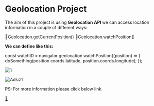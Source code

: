 # Geolocation Project

The aim of this project is using **Geolocation API** we can access location information in a couple of different ways:

🎯Geolocation.getCurrentPosition()
🎯Geolocation.watchPosition()

**We can define like this:**

const watchID = navigator.geolocation.watchPosition((position) => {
  doSomething(position.coords.latitude, position.coords.longitude);
});

![1](https://user-images.githubusercontent.com/37474673/103811123-7a648f00-506d-11eb-9617-93ff820e8196.png)

![Adsız1](https://user-images.githubusercontent.com/37474673/103811267-b5ff5900-506d-11eb-9fec-3590c7452f7b.png)


PS: For more information please click below link.

**[📌](https://developer.mozilla.org/en-US/docs/Web/API/Geolocation_API/Using_the_Geolocation_API)**
